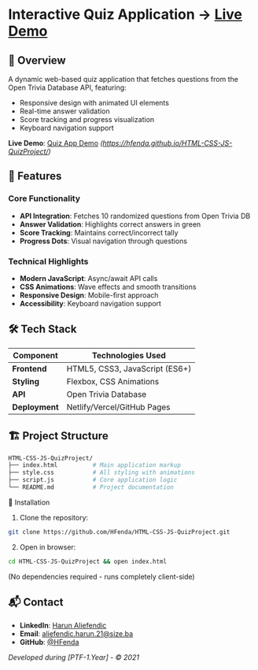 # Interactive Quiz Application → [Live Demo](https://hfenda.github.io/HTML-CSS-JS-QuizProject/)

## 📌 Overview
A dynamic web-based quiz application that fetches questions from the Open Trivia Database API, featuring:
- Responsive design with animated UI elements
- Real-time answer validation
- Score tracking and progress visualization
- Keyboard navigation support

**Live Demo**: [Quiz App Demo](#) *(https://hfenda.github.io/HTML-CSS-JS-QuizProject/)*

## 🚀 Features

### Core Functionality
- **API Integration**: Fetches 10 randomized questions from Open Trivia DB
- **Answer Validation**: Highlights correct answers in green
- **Score Tracking**: Maintains correct/incorrect tally
- **Progress Dots**: Visual navigation through questions

### Technical Highlights
- **Modern JavaScript**: Async/await API calls
- **CSS Animations**: Wave effects and smooth transitions
- **Responsive Design**: Mobile-first approach
- **Accessibility**: Keyboard navigation support

## 🛠️ Tech Stack

| Component       | Technologies Used               |
|-----------------|---------------------------------|
| **Frontend**    | HTML5, CSS3, JavaScript (ES6+)  |
| **Styling**     | Flexbox, CSS Animations         |
| **API**         | Open Trivia Database            |
| **Deployment**  | Netlify/Vercel/GitHub Pages     |

## 🏗️ Project Structure

```bash
HTML-CSS-JS-QuizProject/
├── index.html          # Main application markup
├── style.css           # All styling with animations
├── script.js           # Core application logic
└── README.md           # Project documentation
```
🧩 Installation
1. Clone the repository:

```bash
git clone https://github.com/HFenda/HTML-CSS-JS-QuizProject.git
```
2. Open in browser:

```bash
cd HTML-CSS-JS-QuizProject && open index.html
```
(No dependencies required - runs completely client-side)

## 📬 Contact

- **LinkedIn**: [Harun Aliefendic](https://www.linkedin.com/in/harun-aliefendic/)
- **Email**: aliefendic.harun.21@size.ba
- **GitHub**: [@HFenda](https://github.com/HFenda)

*Developed during [PTF-1.Year] - © 2021*
